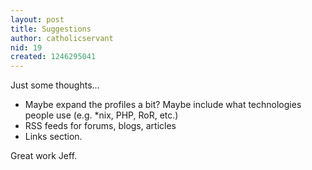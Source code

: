 ```yaml
---
layout: post
title: Suggestions
author: catholicservant
nid: 19
created: 1246295041
---
```

<p>Just some thoughts...</p>
<ul>
    <li>Maybe expand the profiles a bit? Maybe include what technologies people use (e.g. *nix, PHP, RoR, etc.)</li>
    <li>RSS feeds for forums, blogs, articles</li>
    <li>Links section.</li>
</ul>
<p>Great work Jeff.&nbsp;</p>
<p>&nbsp;</p>
